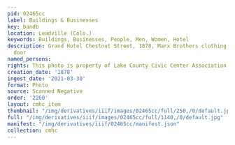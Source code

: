 ```yaml
---
pid: 02465cc
label: Buildings & Businesses
key: bandb
location: Leadville (Colo.)
keywords: Buildings, Businesses, People, Men, Women, Hotel
description: Grand Hotel Chestnut Street, 1878, Marx Brothers clothing store next
  door
named_persons: 
rights: This photo is property of Lake County Civic Center Association.
creation_date: '1878'
ingest_date: '2021-03-30'
format: Photo
source: Scanned Negative
order: '2260'
layout: cmhc_item
thumbnail: "/img/derivatives/iiif/images/02465cc/full/250,/0/default.jpg"
full: "/img/derivatives/iiif/images/02465cc/full/1140,/0/default.jpg"
manifest: "/img/derivatives/iiif/02465cc/manifest.json"
collection: cmhc
---
```

